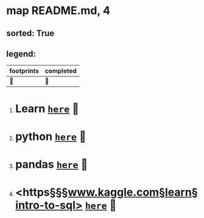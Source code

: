 # map README.md, 4

## sorted: True


## legend:

| footprints | completed | 
|---|---|
| :footprints: | :green_heart: |




1. # Learn [`here`](./https§§§www.kaggle.com§learn/readme.md) :footprints:
1. # python [`here`](./https§§§www.kaggle.com§learn§python/readme.md) :green_heart:
1. # pandas [`here`](./https§§§www.kaggle.com§learn§pandas/readme.md) :green_heart:
1. # <https§§§www.kaggle.com§learn§intro-to-sql> [`here`](./https§§§www.kaggle.com§learn§intro-to-sql/readme.md) :footprints:
